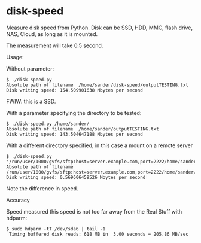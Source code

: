 # disk-speed
Measure disk speed from Python. Disk can be SSD, HDD, MMC, flash drive, NAS, Cloud, as long as it is mounted.

The measurement will take 0.5 second.

Usage:

Without parameter:

```
$ ./disk-speed.py 
Absolute path of filename  /home/sander/disk-speed/outputTESTING.txt
Disk writing speed: 154.509901638 Mbytes per second
```
FWIW: this is a SSD.


With a parameter specifying the directory to be tested:
```
$ ./disk-speed.py /home/sander/
Absolute path of filename  /home/sander/outputTESTING.txt
Disk writing speed: 143.504647188 Mbytes per second
```

With a different directory specified, in this case a mount on a remote server
```
$ ./disk-speed.py '/run/user/1000/gvfs/sftp:host=server.example.com,port=2222/home/sander/'
Absolute path of filename  /run/user/1000/gvfs/sftp:host=server.example.com,port=2222/home/sander/outputTESTING.txt
Disk writing speed: 0.569606459526 Mbytes per second
```
Note the difference in speed.

Accuracy

Speed measured this speed is not too far away from the Real Stuff with hdparm:
```
$ sudo hdparm -tT /dev/sda6 | tail -1
 Timing buffered disk reads: 618 MB in  3.00 seconds = 205.86 MB/sec
```

 


